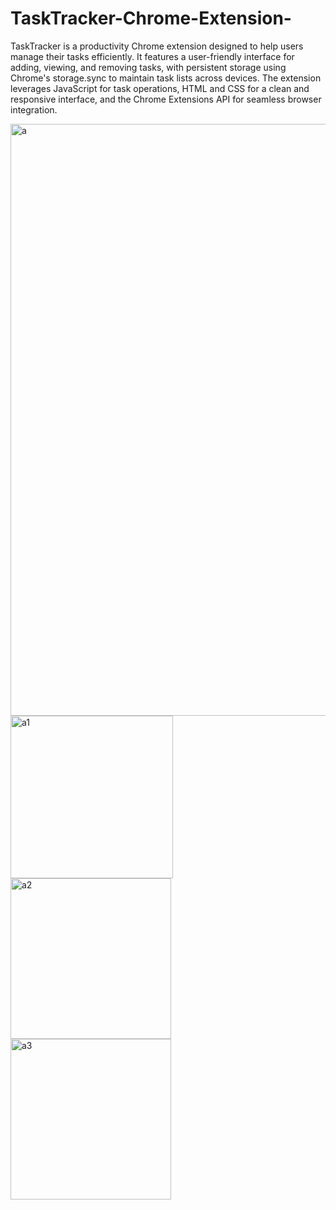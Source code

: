 # TaskTracker-Chrome-Extension-

TaskTracker is a productivity Chrome extension designed to help users manage their tasks efficiently. It features a user-friendly interface for adding, viewing, and removing tasks, with persistent storage using Chrome's storage.sync to maintain task lists across devices. The extension leverages JavaScript for task operations, HTML and CSS for a clean and responsive interface, and the Chrome Extensions API for seamless browser integration.

 <img width="947" alt="a" src="https://github.com/user-attachments/assets/a67aec4a-2cb8-4786-84ec-a43f9914a28b">
 

<img width="260" alt="a1" src="https://github.com/user-attachments/assets/28b028d4-6db2-47f2-99b1-82e51d6ac50c">


<img width="257" alt="a2" src="https://github.com/user-attachments/assets/a0d498d6-4bc6-4bb5-9817-325bd7504197">


<img width="257" alt="a3" src="https://github.com/user-attachments/assets/05462a1e-6231-4c45-b1e6-6b650ab5bbde">
